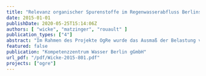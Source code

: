 ```yaml
---
title: "Relevanz organischer Spurenstoffe im Regenwasserabfluss Berlins - Abschlussbericht"
date: 2015-01-01
publishDate: 2020-05-25T15:14:06Z
authors: [ "wicke", "matzinger", "rouault" ]
publication_types: ["4"]
abstract: "Im Rahmen des Projekte OgRe wurde das Ausmaß der Belastung von Regenablauf für Berlin durch ein einjähriges Monitoringprogramm in Regenwasserabfluss der Trennkanalisation unterschiedlicher Einzugsgebietstypen (Altbau, Neubau, Gewerbe, Einfamilienhäuser, Straßenablauf) untersucht. Ziel war, eine möglichst vollständige Erfassung organischer Spurenstoffe zu erreichen (einschließlich Identifizierung zusätzlicher Substanzen durch non-target-Analytik). Darüber hinaus sollte geklärt werden, inwieweit die unterschiedlichen Einzugsgebietstypen ein unterschiedliches Spektrum an Belastung durch Spurenstoffe aufweisen. Diese Informationen wurden dann genutzt, um eine Hochrechnung der über das Regenwasser in die Gewässer gelangenden Spurenstofffrachten für Gesamt-Berlin und einzelne Gewässerabschnitte zu ermöglichen. Die erhaltenen Frachten wurden verglichen mit modellierten Frachten abwasserbürtiger Spurenstoffe, die über Kläranlagenablauf in die Berliner Gewässer gelangen. Insgesamt wurden etwa 90 volumenproportionale Mischproben auf ein Set von etwa 100 Spurenstoffen analysiert. Zusätzlich wurden 12 Regenereignisse in der Panke beprobt, um Spitzenkonzentrationen regenwasserbürtiger Spurenstoffe im Gewässer zu ermitteln und ins Verhältnis zur Trockenwetterbelastung (5 Proben) zu setzen. Auch eine Untersuchung mikrobiologischer Parameter und der zeitlichen Dynamik konnten im Rahmen des Projektes durchgeführt werden."
featured: false
publication: "Kompetenzzentrum Wasser Berlin gGmbH"
url_pdf: "/pdf/Wicke-2015-801.pdf"
projects: ["ogre"]
---
```


